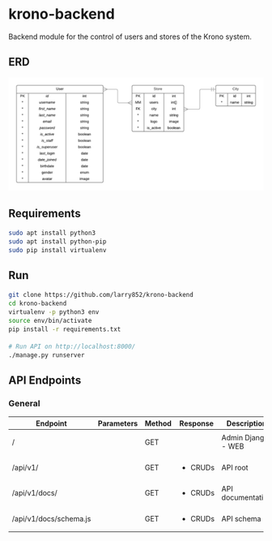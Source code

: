 # krono-backend
 Backend module for the control of users and stores of the Krono system.

## ERD
![ERD](doc/ERD.png?raw=true "ERD")

## Requirements

```sh
sudo apt install python3
sudo apt install python-pip
sudo pip install virtualenv
```

## Run
```sh
git clone https://github.com/larry852/krono-backend
cd krono-backend
virtualenv -p python3 env
source env/bin/activate
pip install -r requirements.txt

# Run API on http://localhost:8000/
./manage.py runserver
```


## API Endpoints

### General
| Endpoint | Parameters | Method | Response | Description | Token |
| --- | --- | --- | --- | --- | --- | 
| / |  | GET |  | Admin Django - WEB | <ul><li>[ ] </li></ul> |
| /api/v1/ |  | GET | <ul><li>CRUDs</li></ul> | API root | <ul><li>[ ] </li></ul> |
| /api/v1/docs/ |  | GET | <ul><li>CRUDs</li></ul> | API documentation | <ul><li>[ ] </li></ul> |
| /api/v1/docs/schema.js |  | GET | <ul><li>CRUDs</li></ul> | API schema | <ul><li>[ ] </li></ul> |